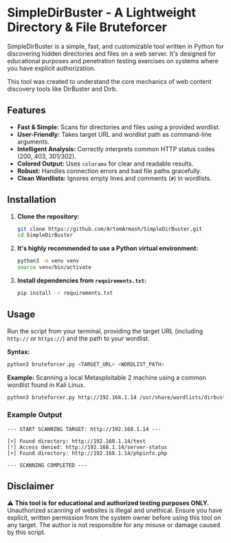 # SimpleDirBuster - A Lightweight Directory & File Bruteforcer

SimpleDirBuster is a simple, fast, and customizable tool written in Python for discovering hidden directories and files on a web server. It's designed for educational purposes and penetration testing exercises on systems where you have explicit authorization.

This tool was created to understand the core mechanics of web content discovery tools like DirBuster and Dirb.

## Features

-   **Fast & Simple:** Scans for directories and files using a provided wordlist.
-   **User-Friendly:** Takes target URL and wordlist path as command-line arguments.
-   **Intelligent Analysis:** Correctly interprets common HTTP status codes (200, 403, 301/302).
-   **Colored Output:** Uses `colorama` for clear and readable results.
-   **Robust:** Handles connection errors and bad file paths gracefully.
-   **Clean Wordlists:** Ignores empty lines and comments (`#`) in wordlists.

## Installation

1.  **Clone the repository:**
    ```bash
    git clone https://github.com/ArtemArmash/SimpleDirBuster.git
    cd SimpleDirBuster
    ```

2.  **It's highly recommended to use a Python virtual environment:**
    ```bash
    python3 -m venv venv
    source venv/bin/activate
    ```

3.  **Install dependencies from `requirements.txt`:**
    ```bash
    pip install -r requirements.txt
    ```

## Usage

Run the script from your terminal, providing the target URL (including `http://` or `https://`) and the path to your wordlist.

**Syntax:**
```bash
python3 bruteforcer.py <TARGET_URL> <WORDLIST_PATH>
```

**Example:**
Scanning a local Metasploitable 2 machine using a common wordlist found in Kali Linux.
```bash
python3 bruteforcer.py http://192.168.1.14 /usr/share/wordlists/dirbuster/directory-list-2.3-small.txt
```

### Example Output

```
--- START SCANNING TARGET: http://192.168.1.14 ---

[+] Found directory: http://192.168.1.14/test
[!] Access denied: http://192.168.1.14/server-status
[+] Found directory: http://192.168.1.14/phpinfo.php

--- SCANNING COMPLETED ---
```

## Disclaimer

⚠️ **This tool is for educational and authorized testing purposes ONLY.** Unauthorized scanning of websites is illegal and unethical. Ensure you have explicit, written permission from the system owner before using this tool on any target. The author is not responsible for any misuse or damage caused by this script.
